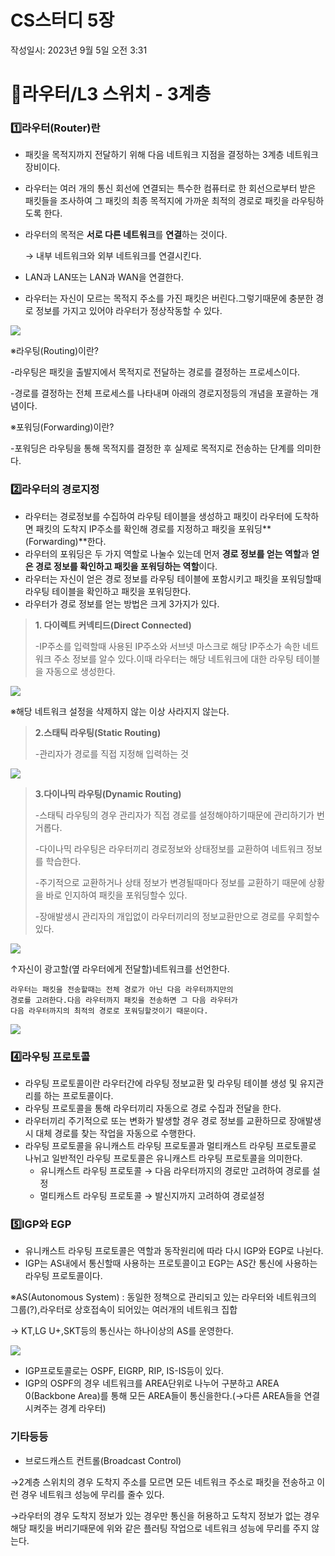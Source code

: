 # CS스터디 5장

작성일시: 2023년 9월 5일 오전 3:31

# 💫라우터/L3 스위치 - 3계층

### 1️⃣라우터(Router)란

- 패킷을 목적지까지 전달하기 위해 다음 네트워크 지점을 결정하는 3계층 네트워크 장비이다.
- 라우터는 여러 개의 통신 회선에 연결되는 특수한 컴퓨터로 한 회선으로부터 받은 패킷들을 조사하여 그 패킷의 최종 목적지에 가까운 최적의 경로로 패킷을 라우팅하도록 한다.
- 라우터의 목적은 **서로 다른 네트워크**를 **연결**하는 것이다.
    
    → 내부 네트워크와 외부 네트워크를 연결시킨다.
    
- LAN과 LAN또는 LAN과 WAN을 연결한다.
- 라우터는 자신이 모르는 목적지 주소를 가진 패킷은 버린다.그렇기때문에 충분한 경로 정보를 가지고 있어야 라우터가 정상작동할 수 있다.

<image src="https://github.com/ssg-cs-study/NetWork-CS/blob/main/%EC%8B%A0%EC%98%81/image/cs_study_1.png">

※라우팅(Routing)이란?

-라우팅은 패킷을 출발지에서 목적지로 전달하는 경로를 결정하는 프로세스이다.

-경로를 결정하는 전체 프로세스를 나타내며 아래의 경로지정등의 개념을 포괄하는 개념이다.

※포워딩(Forwarding)이란?

-포워딩은 라우팅을 통해 목적지를 결정한 후 실제로 목적지로 전송하는 단계를 의미한다.

### 2️⃣라우터의 경로지정

- 라우터는 경로정보를 수집하여 라우팅 테이블을 생성하고 패킷이 라우터에 도착하면 패킷의 도착지 IP주소를 확인해 경로를 지정하고 패킷을 포워딩**(Forwarding)**한다.
- 라우터의 포워딩은 두 가지 역할로 나눌수 있는데 먼저 **경로 정보를 얻는 역할**과 **얻은 경로 정보를 확인하고 패킷을 포워딩하는 역할**이다.
- 라우터는 자신이 얻은 경로 정보를 라우팅 테이블에 포함시키고 패킷을 포워딩할때 라우팅 테이블을 확인하고 패킷을 포워딩한다.
- 라우터가 경로 정보를 얻는 방법은 크게 3가지가 있다.

> **1. 다이렉트 커넥티드(Direct Connected)**
> 
> 
> -IP주소를 입력할때 사용된 IP주소와 서브넷 마스크로 해당 IP주소가 속한 네트워크 주소 정보를 알수 있다.이때 라우터는 해당 네트워크에 대한 라우팅 테이블을 자동으로 생성한다.
> 

<image src="https://github.com/ssg-cs-study/NetWork-CS/blob/main/%EC%8B%A0%EC%98%81/image/cs_study_2.png">

※해당 네트워크 설정을 삭제하지 않는 이상 사라지지 않는다.

> **2.스태틱 라우팅(Static Routing)**
> 
> 
> -관리자가 경로를 직접 지정해 입력하는 것
> 

<image src="https://github.com/ssg-cs-study/NetWork-CS/blob/main/%EC%8B%A0%EC%98%81/image/cs_study_3.png">


> **3.다이나믹 라우팅(Dynamic Routing)**
> 
> 
> -스태틱 라우팅의 경우 관리자가 직접 경로를 설정해야하기때문에 관리하기가 번거롭다.
> 
> -다이나믹 라우팅은 라우터끼리 경로정보와 상태정보를 교환하여 네트워크 정보를 학습한다.
> 
> -주기적으로 교환하거나 상태 정보가 변경될때마다 정보를 교환하기 때문에 상황을 바로 인지하여 패킷을 포워딩할수 있다.
> 
> -장애발생시 관리자의 개입없이 라우터끼리의 정보교환만으로 경로를 우회할수 있다.
> 

<image src="https://github.com/ssg-cs-study/NetWork-CS/blob/main/%EC%8B%A0%EC%98%81/image/cs_study_4.png">

↑자신이 광고할(옆 라우터에게 전달할)네트워크를 선언한다.

```
라우터는 패킷을 전송할때는 전체 경로가 아닌 다음 라우터까지만의 
경로를 고려한다.다음 라우터까지 패킷을 전송하면 그 다음 라우터가
다음 라우터까지의 최적의 경로로 포워딩할것이기 때문이다.
```

<image src="https://github.com/ssg-cs-study/NetWork-CS/blob/main/%EC%8B%A0%EC%98%81/image/cs_study_5.png">

### 4️⃣라우팅 프로토콜

- 라우팅 프로토콜이란 라우터간에 라우팅 정보교환 및 라우팅 테이블 생성 및 유지관리를 하는 프로토콜이다.
- 라우팅 프로토콜을 통해 라우터끼리 자동으로 경로 수집과 전달을 한다.
- 라우터끼리 주기적으로 또는 변화가 발생할 경우 경로 정보를 교환하므로 장애발생시 대체 경로를 찾는 작업을 자동으로 수행한다.
- 라우팅 프로토콜을 유니캐스트 라우팅 프로토콜과 멀티캐스트 라우팅 프로토콜로 나뉘고 일반적인 라우팅 프로토콜은 유니캐스트 라우팅 프로토콜을 의미한다.
    - 유니캐스트 라우팅 프로토콜 → 다음 라우터까지의 경로만 고려하여 경로를 설정
    - 멀티캐스트 라우팅 프로토콜 → 발신지까지 고려하여 경로설정

### 5️⃣IGP와 EGP

- 유니캐스트 라우팅 프로토콜은 역할과 동작원리에 따라 다시 IGP와 EGP로 나뉜다.
- IGP는 AS내에서 통신할때 사용하는 프로토콜이고 EGP는 AS간 통신에 사용하는 라우팅 프로토콜이다.

※AS(Autonomous System) : 동일한 정책으로 관리되고 있는 라우터와 네트워크의 그룹(?),라우터로 상호접속이 되어있는 여러개의 네트워크 집합

→ KT,LG U+,SKT등의 통신사는 하나이상의 AS를 운영한다.

<image src="https://github.com/ssg-cs-study/NetWork-CS/blob/main/%EC%8B%A0%EC%98%81/image/cs_study_6.png">

- IGP프로토콜로는 OSPF, EIGRP, RIP, IS-IS등이 있다.
- IGP의 OSPF의 경우 네트워크를 AREA단위로 나누어 구분하고 AREA 0(Backbone Area)를 통해 모든 AREA들이 통신을한다.(→다른 AREA들을 연결시켜주는 경계 라우터)

### 기타등등

- 브로드캐스트 컨트롤(Broadcast Control)

→2계층 스위치의 경우 도착지 주소를 모르면 모든 네트워크 주소로 패킷을 전송하고 이런 경우 네트워크 성능에 무리를 줄수 있다.

→라우터의 경우 도착지 정보가 있는 경우만  통신을 허용하고 도착지 정보가 없는 경우 해당 패킷을 버리기때문에 위와 같은 플러팅 작업으로 네트워크 성능에 무리를 주지 않는다.
